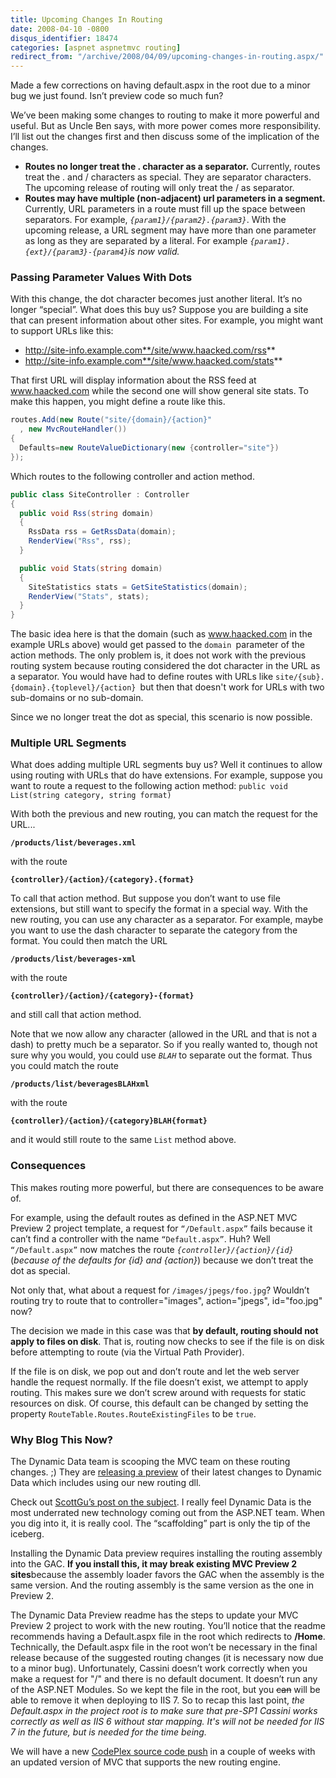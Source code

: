 ```yaml
---
title: Upcoming Changes In Routing
date: 2008-04-10 -0800
disqus_identifier: 18474
categories: [aspnet aspnetmvc routing]
redirect_from: "/archive/2008/04/09/upcoming-changes-in-routing.aspx/"
---
```


Made a few corrections on having default.aspx in the root due to a minor
bug we just found. Isn’t preview code so much fun?

We’ve been making some changes to routing to make it more powerful and
useful. But as Uncle Ben says, with more power comes more
responsibility. I’ll list out the changes first and then discuss some of
the implication of the changes.

-   **Routes no longer treat the . character as a separator.**
    Currently, routes treat the . and / characters as special. They are
    separator characters. The upcoming release of routing will only
    treat the / as separator.
-   **Routes may have multiple (non-adjacent) url parameters in a
    segment.** Currently, URL parameters in a route must fill up the
    space between separators. For example,
    *`{param1}/{param2}.{param3}`*. With the upcoming release, a URL
    segment may have more than one parameter as long as they are
    separated by a literal. For example
    *`{param1}.{ext}/{param3}-{param4}`*is now valid*.*

### Passing Parameter Values With Dots

With this change, the dot character becomes just another literal. It’s
no longer “special”. What does this buy us? Suppose you are building a
site that can present information about other sites. For example, you
might want to support URLs like this:

-   http://site-info.example.com**/site/www.haacked.com/rss**
-   http://site-info.example.com**/site/www.haacked.com/stats**

That first URL will display information about the RSS feed at
www.haacked.com while the second one will show general site stats. To
make this happen, you might define a route like this.

```csharp
routes.Add(new Route("site/{domain}/{action}" 
  , new MvcRouteHandler()) 
{ 
  Defaults=new RouteValueDictionary(new {controller="site"})  
});
```

Which routes to the following controller and action method.

```csharp
public class SiteController : Controller
{
  public void Rss(string domain)
  {
    RssData rss = GetRssData(domain);
    RenderView("Rss", rss);
  }

  public void Stats(string domain)
  {
    SiteStatistics stats = GetSiteStatistics(domain);
    RenderView("Stats", stats);
  }
}
```

The basic idea here is that the domain (such as www.haacked.com in the
example URLs above) would get passed to the `domain `parameter of the
action methods. The only problem is, it does not work with the previous
routing system because routing considered the dot character in the URL
as a separator. You would have had to define routes with URLs like
`site/{sub}.{domain}.{toplevel}/{action} `but then that doesn't work for
URLs with two sub-domains or no sub-domain.

Since we no longer treat the dot as special, this scenario is now
possible.

### Multiple URL Segments

What does adding multiple URL segments buy us? Well it continues to
allow using routing with URLs that do have extensions. For example,
suppose you want to route a request to the following action method:
`public void List(string category, string format)`

With both the previous and new routing, you can match the request for
the URL...

**`/products/list/beverages.xml`**

with the route

**`{controller}/{action}/{category}.{format}`**

To call that action method. But suppose you don’t want to use file
extensions, but still want to specify the format in a special way. With
the new routing, you can use any character as a separator. For example,
maybe you want to use the dash character to separate the category from
the format. You could then match the URL

**`/products/list/beverages-xml`**

with the route

**`{controller}/{action}/{category}-{format}`**

and still call that action method.

Note that we now allow any character (allowed in the URL and that is not
a dash) to pretty much be a separator. So if you really wanted to,
though not sure why you would, you could use *`BLAH`* to separate out
the format. Thus you could match the route

**`/products/list/beveragesBLAHxml`**

with the route

**`{controller}/{action}/{category}BLAH{format}`**

and it would still route to the same `List` method above.

### Consequences

This makes routing more powerful, but there are consequences to be aware
of.

For example, using the default routes as defined in the ASP.NET MVC
Preview 2 project template, a request for `“/Default.aspx”` fails
because it can’t find a controller with the name `“Default.aspx”`. Huh?
Well `“/Default.aspx”` now matches the route
*`{controller}/{action}/{id}`* (*because of the defaults for {id} and
{action}*) because we don’t treat the dot as special.

Not only that, what about a request for `/images/jpegs/foo.jpg`?
Wouldn’t routing try to route that to controller="images",
action="jpegs", id="foo.jpg" now?

The decision we made in this case was that **by default, routing should
not apply to files on disk**. That is, routing now checks to see if the
file is on disk before attempting to route (via the Virtual Path
Provider).

If the file is on disk, we pop out and don’t route and let the web
server handle the request normally. If the file doesn’t exist, we
attempt to apply routing. This makes sure we don’t screw around with
requests for static resources on disk. Of course, this default can be
changed by setting the property `RouteTable.Routes.RouteExistingFiles`
to be `true`.

### Why Blog This Now?

The Dynamic Data team is scooping the MVC team on these routing changes.
;) They are [releasing a
preview](http://code.msdn.microsoft.com/dynamicdata "ASP.NET Dynamic Data Preview")
of their latest changes to Dynamic Data which includes using our new
routing dll.

Check out [ScottGu’s post on the
subject](http://weblogs.asp.net/scottgu/archive/2008/04/10/asp-net-dynamic-data-preview-available.aspx "Dynamic Data Preview").
I really feel Dynamic Data is the most underrated new technology coming
out from the ASP.NET team. When you dig into it, it is really cool. The
“scaffolding” part is only the tip of the iceberg.

Installing the Dynamic Data preview requires installing the routing
assembly into the GAC. **If you install this, it may break existing MVC
Preview 2 sites**because the assembly loader favors the GAC when the
assembly is the same version. And the routing assembly is the same
version as the one in Preview 2.

The Dynamic Data Preview readme has the steps to update your MVC Preview
2 project to work with the new routing. You’ll notice that the readme
recommends having a Default.aspx file in the root which redirects to
**/Home**. Technically, the Default.aspx file in the root won’t be
necessary in the final release because of the suggested routing changes
(it is necessary now due to a minor bug). Unfortunately, Cassini doesn’t
work correctly when you make a request for "/" and there is no default
document. It doesn’t run any of the ASP.NET Modules. So we kept the file
in the root, but you ~~can~~ will be able to remove it when deploying to
IIS 7. So to recap this last point, *the Default.aspx in the project
root is to make sure that pre-SP1 Cassini works correctly as well as IIS
6 without star mapping. It's will not be needed for IIS 7 in the future,
but is needed for the time being.*

We will have a new [CodePlex source code
push](http://codeplex.com/ASPNET "CodePlex") in a couple of weeks with
an updated version of MVC that supports the new routing engine.
